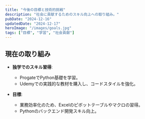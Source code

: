 ```yaml
---
title: "今後の目標と技術的挑戦"
description: "社会に貢献するためのスキル向上への取り組み。"
pubDate: "2024-12-16"
updatedDate: "2024-12-17"
heroImage: "/images/goals.jpg"
tags: ["目標", "学習", "社会貢献"]
---
```


## 現在の取り組み

- **独学でのスキル習得**:
  - ProgateでPython基礎を学習。
  - Udemyでの実践的な教材を購入し、コードスタイルを強化。

- **目標**:
  - 業務効率化のため、Excelのピボットテーブルやマクロの習得。
  - Pythonのバックエンド開発スキル向上。
